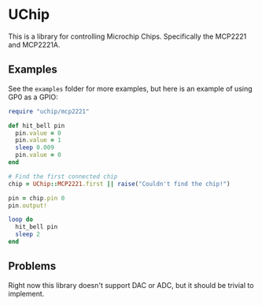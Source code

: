 # UChip

This is a library for controlling Microchip Chips.  Specifically the MCP2221 and
MCP2221A.

## Examples

See the `examples` folder for more examples, but here is an example of using
GP0 as a GPIO:


```ruby
require "uchip/mcp2221"

def hit_bell pin
  pin.value = 0
  pin.value = 1
  sleep 0.009
  pin.value = 0
end

# Find the first connected chip
chip = UChip::MCP2221.first || raise("Couldn't find the chip!")

pin = chip.pin 0
pin.output!

loop do
  hit_bell pin
  sleep 2
end
```

## Problems

Right now this library doesn't support DAC or ADC, but it should be trivial to
implement.
